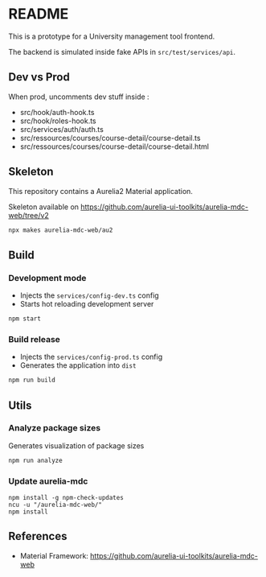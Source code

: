 # README

This is a prototype for a University management tool frontend.

The backend is simulated inside fake APIs in `src/test/services/api`.

## Dev vs Prod

When prod, uncomments dev stuff inside :

- src/hook/auth-hook.ts
- src/hook/roles-hook.ts
- src/services/auth/auth.ts
- src/ressources/courses/course-detail/course-detail.ts
- src/ressources/courses/course-detail/course-detail.html

## Skeleton

This repository contains a Aurelia2 Material application.

Skeleton available on <https://github.com/aurelia-ui-toolkits/aurelia-mdc-web/tree/v2>

```bash
npx makes aurelia-mdc-web/au2
```

## Build

### Development mode

- Injects the `services/config-dev.ts` config
- Starts hot reloading development server

```bash
npm start
```

### Build release

- Injects the `services/config-prod.ts` config
- Generates the application into `dist`

```bash
npm run build
```

## Utils

### Analyze package sizes

Generates visualization of package sizes

```bash
npm run analyze
```

### Update aurelia-mdc

```shell
npm install -g npm-check-updates
ncu -u "/aurelia-mdc-web/"
npm install
```

## References

- Material Framework: <https://github.com/aurelia-ui-toolkits/aurelia-mdc-web>
